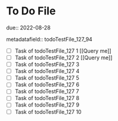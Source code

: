 # To Do File

due:: 2022-08-28

metadatafield:: todoTestFile_127_94

- [ ] Task of todoTestFile_127 1 [[Query me]]
- [ ] Task of todoTestFile_127 2 [[Query me]]
- [ ] Task of todoTestFile_127 3
- [ ] Task of todoTestFile_127 4
- [ ] Task of todoTestFile_127 5
- [ ] Task of todoTestFile_127 6
- [ ] Task of todoTestFile_127 7
- [ ] Task of todoTestFile_127 8
- [ ] Task of todoTestFile_127 9
- [ ] Task of todoTestFile_127 10